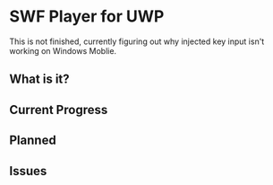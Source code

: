 # SWF Player for UWPThis is not finished, currently figuring out why injected key input isn't working on Windows Moblie.## What is it?## Current Progress## Planned## Issues